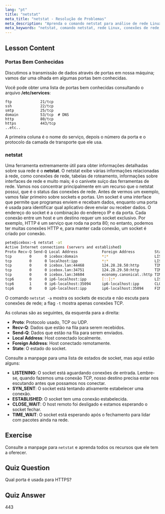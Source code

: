 ```yaml
---
lang: "pt"
title: "netstat"
meta_title: "netstat - Resolução de Problemas"
meta_description: "Aprenda o comando netstat para análise de rede Linux. Entenda conexões de rede, portas e sockets com este guia para iniciantes."
meta_keywords: "netstat, comando netstat, rede Linux, conexões de rede, tutorial Linux, iniciante, guia"
---
```


## Lesson Content

### Portas Bem Conhecidas

Discutimos a transmissão de dados através de portas em nossa máquina; vamos dar uma olhada em algumas portas bem conhecidas.

Você pode obter uma lista de portas bem conhecidas consultando o arquivo **/etc/services**:

```plaintext
ftp             21/tcp
ssh             22/tcp
smtp            25/tcp
domain          53/tcp  # DNS
http            80/tcp
https           443/tcp
..etc..
```

A primeira coluna é o nome do serviço, depois o número da porta e o protocolo da camada de transporte que ele usa.

### netstat

Uma ferramenta extremamente útil para obter informações detalhadas sobre sua rede é o **netstat**. O netstat exibe várias informações relacionadas à rede, como conexões de rede, tabelas de roteamento, informações sobre interfaces de rede e muito mais; é o canivete suíço das ferramentas de rede. Vamos nos concentrar principalmente em um recurso que o netstat possui, que é o status das conexões de rede. Antes de vermos um exemplo, vamos falar primeiro sobre sockets e portas. Um socket é uma interface que permite que programas enviem e recebam dados, enquanto uma porta é usada para identificar qual aplicativo deve enviar ou receber dados. O endereço do socket é a combinação do endereço IP e da porta. Cada conexão entre um host e um destino requer um socket exclusivo. Por exemplo, HTTP é um serviço que roda na porta 80; no entanto, podemos ter muitas conexões HTTP e, para manter cada conexão, um socket é criado por conexão.

```bash
pete@icebox:~$ netstat -at
Active Internet connections (servers and established)
Proto Recv-Q Send-Q Local Address           Foreign Address         State
tcp        0      0 icebox:domain           *:*                     LISTEN
tcp        0      0 localhost:ipp           *:*                     LISTEN
tcp        0      0 icebox.lan:44468        124.28.28.50:http       TIME_WAIT
tcp        0      0 icebox.lan:34751        124.28.29.50:http       TIME_WAIT
tcp        0      0 icebox.lan:34604        economy.canonical.:http TIME_WAIT
tcp6       0      0 ip6-localhost:ipp       [::]:*                  LISTEN
tcp6       1      0 ip6-localhost:35094     ip6-localhost:ipp       CLOSE_WAIT
tcp6       0      0 ip6-localhost:ipp       ip6-localhost:35094     FIN_WAIT2
```

O comando `netstat -a` mostra os sockets de escuta e não escuta para conexões de rede; a flag `-t` mostra apenas conexões TCP.

As colunas são as seguintes, da esquerda para a direita:

- **Proto**: Protocolo usado, TCP ou UDP.
- **Recv-Q**: Dados que estão na fila para serem recebidos.
- **Send-Q**: Dados que estão na fila para serem enviados.
- **Local Address**: Host conectado localmente.
- **Foreign Address**: Host conectado remotamente.
- **State**: O estado do socket.

Consulte a manpage para uma lista de estados de socket, mas aqui estão alguns:

- **LISTENING**: O socket está aguardando conexões de entrada. Lembre-se, quando fazemos uma conexão TCP, nosso destino precisa estar nos escutando antes que possamos nos conectar.
- **SYN_SENT**: O socket está tentando ativamente estabelecer uma conexão.
- **ESTABLISHED**: O socket tem uma conexão estabelecida.
- **CLOSE_WAIT**: O host remoto foi desligado e estamos esperando o socket fechar.
- **TIME_WAIT**: O socket está esperando após o fechamento para lidar com pacotes ainda na rede.

## Exercise

Consulte a manpage para `netstat` e aprenda todos os recursos que ele tem a oferecer.

## Quiz Question

Qual porta é usada para HTTPS?

## Quiz Answer

443
